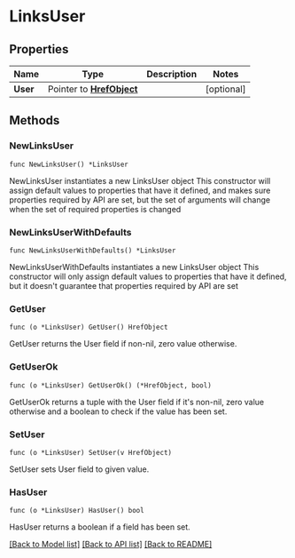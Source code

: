 # LinksUser

## Properties

Name | Type | Description | Notes
------------ | ------------- | ------------- | -------------
**User** | Pointer to [**HrefObject**](HrefObject.md) |  | [optional] 

## Methods

### NewLinksUser

`func NewLinksUser() *LinksUser`

NewLinksUser instantiates a new LinksUser object
This constructor will assign default values to properties that have it defined,
and makes sure properties required by API are set, but the set of arguments
will change when the set of required properties is changed

### NewLinksUserWithDefaults

`func NewLinksUserWithDefaults() *LinksUser`

NewLinksUserWithDefaults instantiates a new LinksUser object
This constructor will only assign default values to properties that have it defined,
but it doesn't guarantee that properties required by API are set

### GetUser

`func (o *LinksUser) GetUser() HrefObject`

GetUser returns the User field if non-nil, zero value otherwise.

### GetUserOk

`func (o *LinksUser) GetUserOk() (*HrefObject, bool)`

GetUserOk returns a tuple with the User field if it's non-nil, zero value otherwise
and a boolean to check if the value has been set.

### SetUser

`func (o *LinksUser) SetUser(v HrefObject)`

SetUser sets User field to given value.

### HasUser

`func (o *LinksUser) HasUser() bool`

HasUser returns a boolean if a field has been set.


[[Back to Model list]](../README.md#documentation-for-models) [[Back to API list]](../README.md#documentation-for-api-endpoints) [[Back to README]](../README.md)


